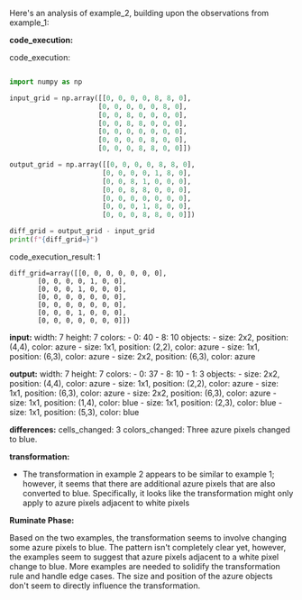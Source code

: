 Here's an analysis of example_2, building upon the observations from example_1:

**code_execution:**


code_execution:

```python

import numpy as np

input_grid = np.array([[0, 0, 0, 0, 8, 8, 0],
                      [0, 0, 0, 0, 0, 8, 0],
                      [0, 0, 8, 0, 0, 0, 0],
                      [0, 0, 8, 8, 0, 0, 0],
                      [0, 0, 0, 0, 0, 0, 0],
                      [0, 0, 0, 0, 8, 0, 0],
                      [0, 0, 0, 8, 8, 0, 0]])

output_grid = np.array([[0, 0, 0, 0, 8, 8, 0],
                       [0, 0, 0, 0, 1, 8, 0],
                       [0, 0, 8, 1, 0, 0, 0],
                       [0, 0, 8, 8, 0, 0, 0],
                       [0, 0, 0, 0, 0, 0, 0],
                       [0, 0, 0, 1, 8, 0, 0],
                       [0, 0, 0, 8, 8, 0, 0]])

diff_grid = output_grid - input_grid
print(f"{diff_grid=}")

```

code_execution_result: 1

```
diff_grid=array([[0, 0, 0, 0, 0, 0, 0],
       [0, 0, 0, 0, 1, 0, 0],
       [0, 0, 0, 1, 0, 0, 0],
       [0, 0, 0, 0, 0, 0, 0],
       [0, 0, 0, 0, 0, 0, 0],
       [0, 0, 0, 1, 0, 0, 0],
       [0, 0, 0, 0, 0, 0, 0]])

```

**input:**
  width: 7
  height: 7
  colors:
    - 0: 40
    - 8: 10
  objects:
    - size: 2x2, position: (4,4), color: azure
    - size: 1x1, position: (2,2), color: azure
    - size: 1x1, position: (6,3), color: azure
    - size: 2x2, position: (6,3), color: azure


**output:**
  width: 7
  height: 7
  colors:
    - 0: 37
    - 8: 10
    - 1: 3
  objects:
    - size: 2x2, position: (4,4), color: azure
    - size: 1x1, position: (2,2), color: azure
    - size: 1x1, position: (6,3), color: azure
    - size: 2x2, position: (6,3), color: azure
    - size: 1x1, position: (1,4), color: blue
    - size: 1x1, position: (2,3), color: blue
    - size: 1x1, position: (5,3), color: blue

**differences:**
  cells_changed: 3
  colors_changed: Three azure pixels changed to blue.

**transformation:**
  - The transformation in example 2 appears to be similar to example 1; however, it seems that there are additional azure pixels that are also converted to blue.  Specifically, it looks like the transformation might only apply to azure pixels adjacent to white pixels


**Ruminate Phase:**

Based on the two examples, the transformation seems to involve changing some azure pixels to blue. The pattern isn't completely clear yet, however, the examples seem to suggest that  azure pixels adjacent to a white pixel change to blue.  More examples are needed to solidify the transformation rule and handle edge cases.  The size and position of the azure objects don't seem to directly influence the transformation.



